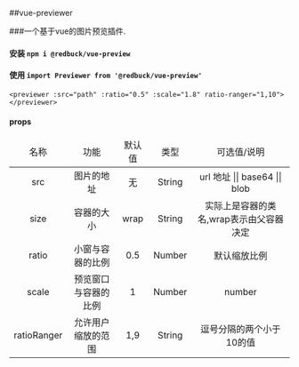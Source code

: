 ##vue-previewer

###一个基于vue的图片预览插件.

#### 安装 `npm i @redbuck/vue-preview`
#### 使用 `import Previewer from '@redbuck/vue-preview'`
```
<previewer :src="path" :ratio="0.5" :scale="1.8" ratio-ranger="1,10"></previewer>
```

#### props
<table style="text-align: center">
  <thead>
    <tr>
        <td>名称</td>
        <td>功能</td>
        <td>默认值</td>
        <td>类型</td>
        <td>可选值/说明</td>
    </tr>
  </thead>
<tbody>
 <tr>
        <td>src</td>
        <td>图片的地址</td>
        <td>无</td>
        <td>String</td>
        <td>url 地址 || base64 || blob</td>
    </tr>
 <tr>
        <td>size</td>
        <td>容器的大小</td>
        <td>wrap</td>
        <td>String</td>
        <td>实际上是容器的类名,wrap表示由父容器决定</td>
    </tr>
 <tr>
        <td>ratio</td>
        <td>小窗与容器的比例</td>
        <td>0.5</td>
     <td>Number</td>
        <td>默认缩放比例</td>
    </tr>
 <tr>
        <td>scale</td>
        <td>预览窗口与容器的比例</td>
        <td>1</td>
     <td>Number</td>
        <td>number</td>
    </tr>
 <tr>
        <td>ratioRanger</td>
        <td>允许用户缩放的范围</td>
        <td>1,9</td>
     <td>String</td>
        <td>逗号分隔的两个小于10的值</td>
    </tr>
</tbody>
</table>
